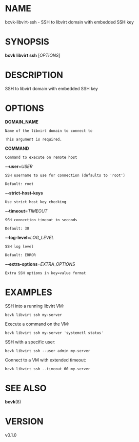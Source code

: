 # NAME

bcvk-libvirt-ssh - SSH to libvirt domain with embedded SSH key

# SYNOPSIS

**bcvk libvirt ssh** [*OPTIONS*]

# DESCRIPTION

SSH to libvirt domain with embedded SSH key

# OPTIONS

<!-- BEGIN GENERATED OPTIONS -->
**DOMAIN_NAME**

    Name of the libvirt domain to connect to

    This argument is required.

**COMMAND**

    Command to execute on remote host

**--user**=*USER*

    SSH username to use for connection (defaults to 'root')

    Default: root

**--strict-host-keys**

    Use strict host key checking

**--timeout**=*TIMEOUT*

    SSH connection timeout in seconds

    Default: 30

**--log-level**=*LOG_LEVEL*

    SSH log level

    Default: ERROR

**--extra-options**=*EXTRA_OPTIONS*

    Extra SSH options in key=value format

<!-- END GENERATED OPTIONS -->

# EXAMPLES

SSH into a running libvirt VM:

    bcvk libvirt ssh my-server

Execute a command on the VM:

    bcvk libvirt ssh my-server 'systemctl status'

SSH with a specific user:

    bcvk libvirt ssh --user admin my-server

Connect to a VM with extended timeout:

    bcvk libvirt ssh --timeout 60 my-server

# SEE ALSO

**bcvk**(8)

# VERSION

v0.1.0
